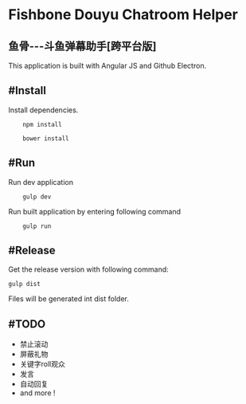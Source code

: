 # Fishbone Douyu Chatroom Helper
## 鱼骨---斗鱼弹幕助手[跨平台版]

This application is built with Angular JS and Github Electron.



#Install
--- 

Install dependencies.

```
	npm install

	bower install
```


#Run 
---
Run dev application
```
	gulp dev
```

Run built application by entering following command

```
	gulp run
```

#Release
---

Get the release version with following command:

```
gulp dist
```
Files will be generated int dist folder.

#TODO
---

* 禁止滚动
* 屏蔽礼物
* 关键字roll观众
* 发言
* 自动回复
*  and more !


